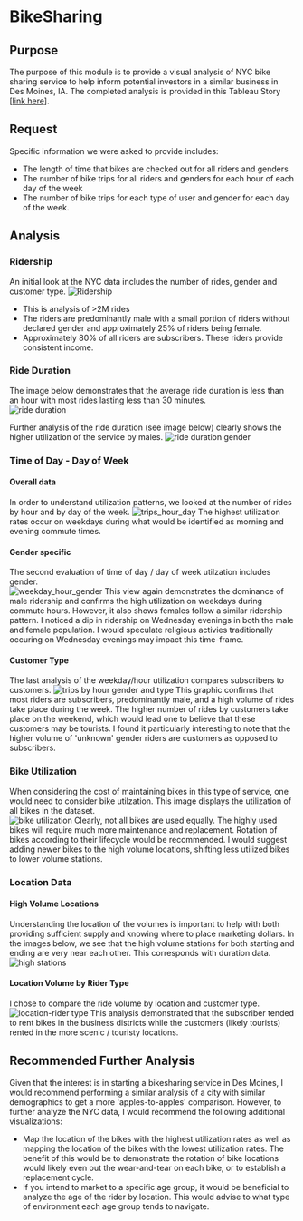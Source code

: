 # BikeSharing
## Purpose
The purpose of this module is to provide a visual analysis of NYC bike sharing service to help inform potential investors in a similar business in Des Moines, IA.  The completed analysis is provided in this Tableau Story [[link here](https://public.tableau.com/app/profile/laura.zacharda.jones3891/viz/BikeSharing_16495506129620/BikeSharingData?publish=yes)].

## Request
Specific information we were asked to provide includes:

* The length of time that bikes are checked out for all riders and genders
* The number of bike trips for all riders and genders for each hour of each day of the week
* The number of bike trips for each type of user and gender for each day of the week.

## Analysis

### Ridership
An initial look at the NYC data includes the number of rides, gender and customer type.
![Ridership](https://github.com/LauraZJ/BikeSharing/blob/main/Images/Ridership.png)
* This is analysis of >2M rides
* The riders are predominantly male with a small portion of riders without declared gender and approximately 25% of riders being female.
* Approximately 80% of all riders are subscribers.  These riders provide consistent income.

### Ride Duration
The image below demonstrates that the average ride duration is less than an hour with most rides lasting less than 30 minutes.  
![ride duration](https://github.com/LauraZJ/BikeSharing/blob/main/Images/Ride_Duration.png)

Further analysis of the ride duration (see image below) clearly shows the higher utilization of the service by males.
![ride duration gender](https://github.com/LauraZJ/BikeSharing/blob/main/Images/Ride_Duration_by_Gender.png)

### Time of Day - Day of Week
#### Overall data
In order to understand utilization patterns, we looked at the number of rides by hour and by day of the week.
![trips_hour_day](https://github.com/LauraZJ/BikeSharing/blob/main/Images/Trips_by_hour_day.png)
The highest utilization rates occur on weekdays during what would be identified as morning and evening commute times. 

#### Gender specific
The second evaluation of time of day / day of week utilzation includes gender.  
![weekday_hour_gender](https://github.com/LauraZJ/BikeSharing/blob/main/Images/Weekday_Hour_Gender.png)
This view again demonstrates the dominance of male ridership and confirms the high utilization on weekdays during commute hours.  However, it also shows females follow a similar ridership pattern.  I noticed a dip in ridership on Wednesday evenings in both the male and female population.  I would speculate religious activies traditionally occuring on Wednesday evenings may impact this time-frame.

#### Customer Type
The last analysis of the weekday/hour utilization compares subscribers to customers.
![trips by hour gender and type](https://github.com/LauraZJ/BikeSharing/blob/main/Images/Trips_by_hour_gender_type.png)
This graphic confirms that most riders are subscribers, predominantly male, and a high volume of rides take place during the week.  The higher number of rides by customers take place on the weekend, which would lead one to believe that these customers may be tourists.  I found it particularly interesting to note that the higher volume of 'unknown' gender riders are customers as opposed to subscribers.  

### Bike Utilization
When considering the cost of maintaining bikes in this type of service, one would need to consider bike utilzation.  This image displays the utilization of all bikes in the dataset.  
![bike utilization]()
Clearly, not all bikes are used equally.  The highly used bikes will require much more maintenance and replacement.  Rotation of bikes according to their lifecycle would be recommended.  I would suggest adding newer bikes to the high volume locations, shifting less utilized bikes to lower volume stations.

### Location Data
#### High Volume Locations
Understanding the location of the volumes is important to help with both providing sufficient supply and knowing where to place marketing dollars.  In the images below, we see that the high volume stations for both starting and ending are very near each other.  This corresponds with duration data.
![high stations]()

#### Location Volume by Rider Type
I chose to compare the ride volume by location and customer type.  
![location-rider type]()
This analysis demonstrated that the subscriber tended to rent bikes in the business districts while the customers (likely tourists) rented in the more scenic / touristy locations.

## Recommended Further Analysis
Given that the interest is in starting a bikesharing service in Des Moines, I would recommend performing a similar analysis of a city with similar demographics to get a more 'apples-to-apples' comparison.  However, to further analyze the NYC data, I would recommend the following additional visualizations:
* Map the location of the bikes with the highest utilization rates as well as mapping the location of the bikes with the lowest utilization rates.  The benefit of this would be to demonstrate the rotation of bike locations would likely even out the wear-and-tear on each bike, or to establish a replacement cycle.
* If you intend to market to a specific age group, it would be beneficial to analyze the age of the rider by location.  This would advise to what type of environment each age group tends to navigate.
 
